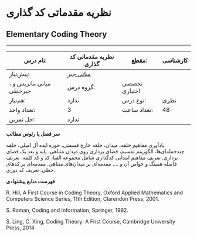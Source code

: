 # نظریه مقدماتی کد گذاری
## Elementary Coding Theory
_______________________________________________________________________________
| نام درس:    | نظریه مقدماتی کد گذاری                                                    | مقطع:       | کارشناسی      |
| ----------- | ------------------------------------------------------------------------- | ----------- | ------------- |
| پیش‌نیاز:   | [مبانی جبر](../elective/Foundation-of-Algebra.md)
، مبانی ماتریس و جبرخطی | گروه درس:   | تخصصی اختیاری |
| هم‌نیاز:    | ندارد                                                                     | نوع درس:    | نظری          |
| تعداد واحد: | 3                                                                         | تعداد ساعت: | 48            |
| حل تمرین:   |  ندارد                                                                    |             |               |

**سر فصل یا رئوس مطالب**

یادآوری مفاهیم حلقه، میدان، حلقه خارج قسمتی، حوزه ایده آل اصلی، حلقه چندجمله‌ای‌ها، الگوریتم تقسیم، فضای برداری روی میدان متناهی، پایه و بعد یک فضای برداری. تعریف مفاهیم ابتدایی کدگذاری شامل مجموعه الفبا، کد و کد کلمه، تعریف فاصله همینگ و خواص آن و ….  مقدمه‌ای بر میدان‌های متناهی. مقدمه‌ای بر کدهای خطی. تعریف کد دوری.

**فهرست منابع پیشنهادی**

R. Hill, A First Course in Coding Theory, Oxford Applied Mathematics and Computers Science Series, 11th Edition, Clarendon Press, 2001.

S. Roman, Coding and Information, Springer, 1992.

S. Ling, C. Xing, Coding Theory: A First Course, Cambridge University Press, 2014
